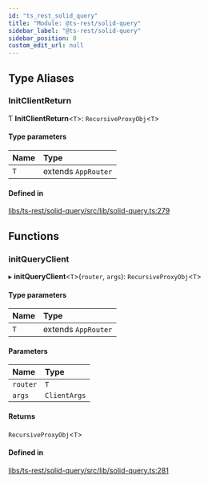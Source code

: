 ```yaml
---
id: "ts_rest_solid_query"
title: "Module: @ts-rest/solid-query"
sidebar_label: "@ts-rest/solid-query"
sidebar_position: 0
custom_edit_url: null
---
```


## Type Aliases

### InitClientReturn

Ƭ **InitClientReturn**<`T`\>: `RecursiveProxyObj`<`T`\>

#### Type parameters

| Name | Type |
| :------ | :------ |
| `T` | extends `AppRouter` |

#### Defined in

[libs/ts-rest/solid-query/src/lib/solid-query.ts:279](https://github.com/oliverbutler/tscont/blob/a098fd1/libs/ts-rest/solid-query/src/lib/solid-query.ts#L279)

## Functions

### initQueryClient

▸ **initQueryClient**<`T`\>(`router`, `args`): `RecursiveProxyObj`<`T`\>

#### Type parameters

| Name | Type |
| :------ | :------ |
| `T` | extends `AppRouter` |

#### Parameters

| Name | Type |
| :------ | :------ |
| `router` | `T` |
| `args` | `ClientArgs` |

#### Returns

`RecursiveProxyObj`<`T`\>

#### Defined in

[libs/ts-rest/solid-query/src/lib/solid-query.ts:281](https://github.com/oliverbutler/tscont/blob/a098fd1/libs/ts-rest/solid-query/src/lib/solid-query.ts#L281)
